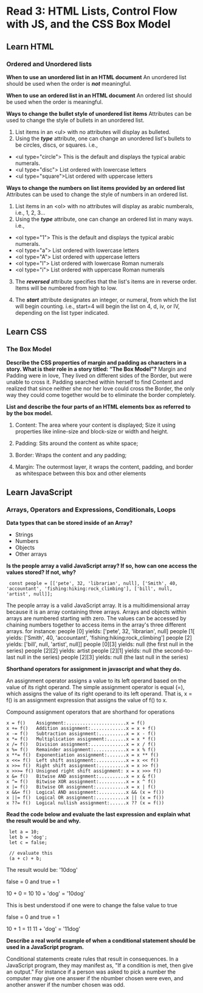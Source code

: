# Read 3: HTML Lists, Control Flow with JS, and the CSS Box Model

## Learn HTML

### Ordered and Unordered lists

**When to use an unordered list in an HTML document**
An unordered list should be used when the order is ***not*** meaningful.

**When to use an ordered list in an HTML document**
An ordered list should be used when the order is meaningful.

**Ways to change the bullet style of unordered list items**
Attributes can be used to change the style of bullets in an unordered list.

1. List items in an \<ul> with no attributes will display as bulleted.
2. Using the ***type*** attribute, one can change an unordered list's bullets to be circles, discs, or squares. i.e.,

- \<ul type="circle">  This is the default and displays the typical arabic numerals.
- \<ul type="disc">  List ordered with lowercase letters
- \<ul type="square">List ordered with uppercase letters

**Ways to change the numbers on list items provided by an ordered list**
Attributes can be used to change the style of numbers in an ordered list.

1. List items in an \<ol> with no attributes will display as arabic numberals, i.e., 1, 2, 3...
2. Using the ***type*** attribute, one can change an ordered list in many ways. i.e.,

- \<ol type="1">  This is the default and displays the typical arabic numerals.
- \<ol type="a">  List ordered with lowercase letters
- \<ol type="A">  List ordered with uppercase letters
- \<ol type="I">  List ordered with lowercase Roman numerals
- \<ol type="i">  List ordered with uppercase Roman numerals

3. The ***reversed*** attribute specifies that the list's items are in reverse order. Items will be numbered from high to low.

4. The ***start*** attribute designates an integer, or numeral, from which the list will begin counting. i.e., start=4 will begin the list on 4, d, iv, or IV, depending on the list typer indicated.

## Learn CSS

### The Box Model

**Describe the CSS properties of margin and padding as characters in a story. What is their role in a story titled: “The Box Model”?**
Margin and Padding were in love, They lived on different sides of the Border, but were unable to cross it. Padding searched within herself to find Content and realized that since neither she nor her love could cross the Border, the only way they could come together would be to eliminate the border completely.

**List and describe the four parts of an HTML elements box as referred to by the box model.**

1. Content: The area where your content is displayed;
Size it using properties like inline-size and block-size or width and height.

2. Padding: Sits around the content as white space;

3. Border: Wraps the content and any padding;

4. Margin: The outermost layer, it wraps the content, padding, and border as whitespace between this box and other elements

## Learn JavaScript

### Arrays, Operators and Expressions, Conditionals, Loops

**Data types that can be stored inside of an Array?**

- Strings
- Numbers
- Objects
- Other arrays

**Is the people array a valid JavaScript array? If so, how can one access the values stored? If not, why?**

``` text
 const people = [['pete', 32, 'librarian', null], ['Smith', 40, 'accountant', 'fishing:hiking:rock_climbing'], ['bill', null, 'artist', null]];
```

The people array is a valid JavaScript array. It is a multidimensional array because it is an array containing three arrays. Arrays and objects within arrays are numbered starting with zero. The values can be accessed by chaining numbers together to access items in the array's three different arrays. for instance:
people [0] yields: ['pete', 32, 'librarian', null]
people [1[ yields: ['Smith', 40, 'accountant', 'fishing:hiking:rock_climbing']
people [2] yields: ['bill', null, 'artist', null]]
people [0][3] yields: null (the first null in the series)
people [2][2] yields: artist
people [2][1] yields: null (the second-to-last null in the series)
people [2][3] yields: null (the last null in the series)

**Shorthand operators for assignment in javascript and what they do.**

An assignment operator assigns a value to its left operand based on the value of its right operand. The simple assignment operator is equal (=), which assigns the value of its right operand to its left operand. That is, x = f() is an assignment expression that assigns the value of f() to x.

Compound assignment operators that are shorthand for operations

``` text
x = f()    Assignment:......................x = f()
x += f()   Addition assignment:.............x = x + f()
x -= f()   Subtraction assignment:..........x = x - f()
x *= f()   Multiplication assignment:.......x = x * f()
x /= f()   Division assignment:.............x = x / f()
x %= f()   Remainder assignment:............x = x % f()
x **= f()  Exponentiation assignment:.......x = x ** f()
x <<= f()  Left shift assignment:...........x = x << f()
x >>= f()  Right shift assignment:..........x = x >> f()
x >>>= f() Unsigned right shift assignment: x = x >>> f()
x &= f()   Bitwise AND assignment:..........x = x & f()
x ^= f()   Bitwise XOR assignment:..........x = x ^ f()
x |= f()   Bitwise OR assignment:...........x = x | f()
x &&= f()  Logical AND assignment:..........x && (x = f())
x ||= f()  Logical OR assignment:...........x || (x = f())
x ??= f()  Logical nullish assignment:......x ?? (x = f())
```

**Read the code below and evaluate the last expression and explain what the result would be and why.**

``` text
 let a = 10;
 let b = 'dog';
 let c = false;

 // evaluate this
 (a + c) + b;
```

The result would be: '10dog'

false = 0 and true = 1

10 + 0 = 10
10 + 'dog' = '10dog'

This is best understood if one were to change the false value to true

false = 0 and true = 1

10 + 1 = 11
11 + 'dog' = '11dog'

**Describe a real world example of when a conditional statement should be used in a JavaScript program.**

Conditional statements create rules that result in consequences. In a JavaScript program, they may manifest as, "If a condition is met, then give an output." For instance if a person was asked to pick a number the computer may give one answer if the nbumber chosen were even, and another answer if the number chosen was odd.
